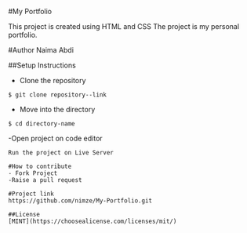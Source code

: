 #My Portfolio

This project is created using HTML and CSS
The project is my personal portfolio.

#Author
Naima Abdi

##Setup Instructions
- Clone the repository
```
$ git clone repository--link
```
- Move into the directory
```
$ cd directory-name
```
-Open project on code editor
```
Run the project on Live Server

#How to contribute
- Fork Project
-Raise a pull request

#Project link
https://github.com/nimze/My-Portfolio.git

##License
[MINT](https://choosealicense.com/licenses/mit/)